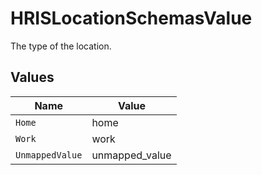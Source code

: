 # HRISLocationSchemasValue

The type of the location.


## Values

| Name            | Value           |
| --------------- | --------------- |
| `Home`          | home            |
| `Work`          | work            |
| `UnmappedValue` | unmapped_value  |